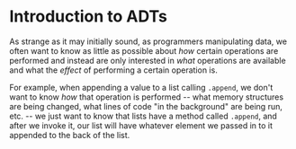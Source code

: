 # Introduction to ADTs

As strange as it may initially sound, as programmers manipulating data, we often
want to know as little as possible about _how_ certain operations are performed
and instead are only interested in _what_ operations are available and what
the _effect_ of performing a certain operation is.

For example, when appending a value to a list calling `.append`, we don't want
to know _how_ that operation is performed -- what memory structures are being
changed, what lines of code "in the background" are being run, etc. -- we just
want to know that lists have a method called `.append`, and after we invoke it,
our list will have whatever element we passed in to it appended to the back of
the list.
